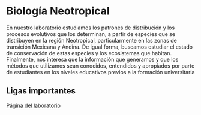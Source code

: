# Biología Neotropical

En nuestro laboratorio estudiamos los patrones de distribución y los procesos evolutivos que los determinan, a partir de especies que se distribuyen en la región Neotropical, particularmente en las zonas de transición Mexicana y Andina. De igual forma, buscamos estudiar el estado de conservación de estas especies y los ecosistemas que  habitan. Finalmente, nos interesa que la información que generamos y que los métodos que utilizamos sean conocidos, entendidos y apropiados por parte de estudiantes en los niveles educativos previos a la formación universitaria

## Ligas importantes

[Página del laboratorio](https://www.biologianeotropical.com/)
